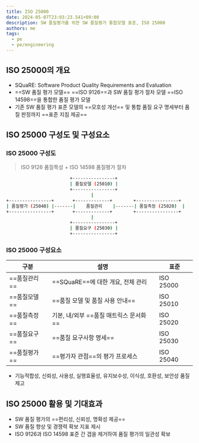 ```yaml
---
title: ISO 25000
date: 2024-05-07T23:03:23.541+09:00
description: SW 품질평가를 위한 SW 품질평가 통합모델 표준, ISO 25000
authors: me
tags:
  - pe
  - pe/engineering
---
```


## ISO 25000의 개요

- SQuaRE: Software Product Quality Requirements and Evaluation
- ==SW 품질 평가 모델== ==ISO 9126==과 SW 품질 평가 절차 모델 ==ISO 14598==을 통합한 품질 평가 모델
- 기존 SW 품질 평가 표준 모델의 ==모호성 개선== 및 통합 품질 요구 명세부터 품질 판정까지 ==표준 지침 제공==

## ISO 25000 구성도 및 구성요소

### ISO 25000 구성도

> ISO 9126 품질특성 + ISO 14598 품질평가 절차

```bash
                        +----------------+
                        | 품질모델 (25010) |
                        +----------------+
                                |
+----------------+       +-------------+        +----------------+
| 품질평가 (25040) |-------|    품질관리    |-------| 품질측정 (25020)  |
+----------------+       +-------------+        +----------------+
                                |
                        +----------------+
                        | 품질요구 (25030) |
                        +----------------+
```

### ISO 25000 구성요소

| 구분     | 설명                               | 표준      |
| -------- | ---------------------------------- | --------- |
| ==품질관리== | ==SQuaRE==에 대한 개요, 전체 관리      | ISO 25000 |
| ==품질모델== | ==품질 모델 및 품질 사용 안내==        | ISO 25010 |
| ==품질측정== | 기본, 내/외부 ==품질 매트릭스 문서화== | ISO 25020 |
| ==품질요구== | ==품질 요구사항 명세==                 | ISO 25030 |
| ==품질평가== | ==평가자 관점==의 평가 프로세스        | ISO 25040 |

- 기능적합성, 신뢰성, 사용성, 실행효율성, 유지보수성, 이식성, 호환성, 보안성 품질 제고

## ISO 25000 활용 및 기대효과

- SW 품질 평가의 ==편리성, 신뢰성, 명확성 제공==
- SW 품질 향상 및 경쟁력 확보 지표 제시
- ISO 9126과 ISO 14598 표준 간 갭을 제거하여 품질 평가의 일관성 확보
